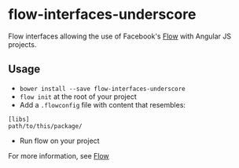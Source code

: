 # flow-interfaces-underscore

Flow interfaces allowing the use of Facebook's [Flow][flow] with Angular JS projects.

## Usage

 - `bower install --save flow-interfaces-underscore`
 - `flow init` at the root of your project
 - Add a `.flowconfig` file with content that resembles:
 ```
 [libs]
 path/to/this/package/
 ```
 - Run flow on your project

For more information, see [Flow][flow]

[flow]: http://flowtype.org/
